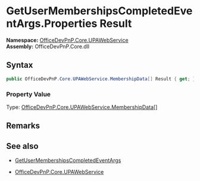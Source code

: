 # GetUserMembershipsCompletedEventArgs.Properties Result
  

**Namespace:** [OfficeDevPnP.Core.UPAWebService](OfficeDevPnP.Core.UPAWebService.md)  
**Assembly:** OfficeDevPnP.Core.dll  
## Syntax
```C#
public OfficeDevPnP.Core.UPAWebService.MembershipData[] Result { get; }
```

### Property Value
Type: [OfficeDevPnP.Core.UPAWebService.MembershipData[]](OfficeDevPnP.Core.UPAWebService.MembershipData[].md) 

## Remarks 

## See also
- [GetUserMembershipsCompletedEventArgs](GetUserMembershipsCompletedEventArgs.md) 

- [OfficeDevPnP.Core.UPAWebService](OfficeDevPnP.Core.UPAWebService.md)
